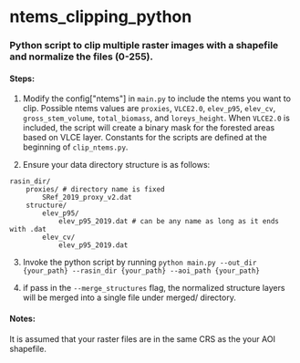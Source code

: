 # ntems_clipping_python

### Python script to clip multiple raster images with a shapefile and normalize the files (0-255).

#### Steps: 
1. Modify the config["ntems"] in `main.py` to include the ntems you want to clip. Possible ntems values are `proxies`, `VLCE2.0`, `elev_p95`, `elev_cv`, `gross_stem_volume`, `total_biomass`, and `loreys_height`. When `VLCE2.0` is included, the script will create a binary mask for the forested areas based on VLCE layer. Constants for the scripts are defined at the beginning of `clip_ntems.py`.

2. Ensure your data directory structure is as follows:
```
rasin_dir/
    proxies/ # directory name is fixed
        SRef_2019_proxy_v2.dat
    structure/
        elev_p95/
            elev_p95_2019.dat # can be any name as long as it ends with .dat
        elev_cv/
            elev_p95_2019.dat
```

3. Invoke the python script by running `python main.py --out_dir {your_path} --rasin_dir {your_path} --aoi_path {your_path}`

4. if pass in the `--merge_structures` flag, the normalized structure layers will be merged into a single file under merged/ directory.

#### Notes:
It is assumed that your raster files are in the same CRS as the your AOI shapefile.
